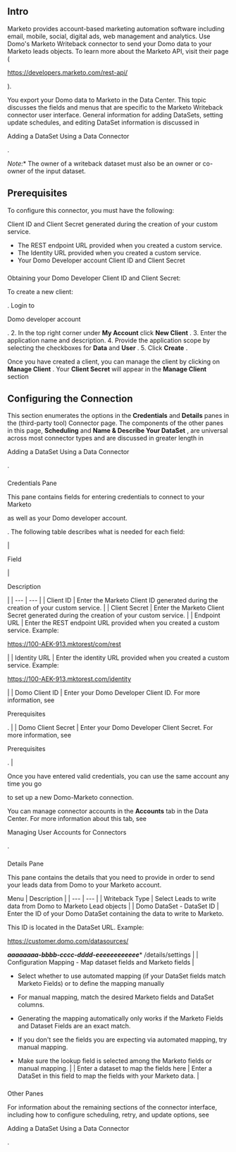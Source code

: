 

Intro
-------

Marketo provides account-based marketing automation software including email, mobile, social, digital ads, web management and analytics. Use Domo's Marketo Writeback connector to send your Domo data to your Marketo leads objects. To learn more about the Marketo API, visit their page (

https://developers.marketo.com/rest-api/

).


 You export your Domo data to Marketo in the Data Center. This topic discusses the fields and menus that are specific to the Marketo Writeback connector user interface. General information for adding DataSets, setting update schedules, and editing DataSet information is discussed in

Adding a DataSet Using a Data Connector

.

*Note:**
 The owner of a writeback dataset must also be an owner or co-owner of the input dataset.

Prerequisites
---------------

To configure this connector, you must have the following:

 Client ID and Client Secret generated during the creation of your custom service.
* The REST endpoint URL provided when you created a custom service.
* The Identity URL provided when you created a custom service.
* Your Domo Developer account Client ID and Client Secret


###
 Obtaining your Domo Developer Client ID and Client Secret:

To create a new client:

. Login to

Domo developer account

.
2. In the top right corner under
 ****My Account****
 click
 ****New Client****
 .
3. Enter the application name and description.
4. Provide the application scope by selecting the checkboxes for
 ****Data****
 and
 ****User****
 .
5. Click
 ****Create****
 .

Once you have created a client, you can manage the client by clicking on
 ****Manage Client****
 . Your
 **Client Secret**
 will appear in the
 **Manage Client**
 section


 Configuring the Connection
----------------------------


 This section enumerates the options in the
 **Credentials**
 and
 **Details**
 panes in the (third-party tool) Connector page. The components of the other panes in this page,
 **Scheduling**
 and
 **Name & Describe Your DataSet**
 , are universal across most connector types and are discussed in greater length in

Adding a DataSet Using a Data Connector

.


###

Credentials Pane


 This pane contains fields for entering credentials to connect to your Marketo

as well as your Domo developer account.

. The following table describes what is needed for each field:


|

Field

|

Description

|
| --- | --- |
|
 Client ID
  |
 Enter the Marketo Client ID generated during the creation of your custom service.
  |
|
 Client Secret
  |
 Enter the Marketo Client Secret generated during the creation of your custom service.
  |
|
 Endpoint URL
  |
 Enter the REST endpoint URL provided when you created a custom service. Example:


 https://100-AEK-913.mktorest/com/rest

|
|
 Identity URL
  |
 Enter the identity URL provided when you created a custom service. Example:


 https://100-AEK-913.mktorest.com/identity

|
|
 Domo Client ID
  |
 Enter your Domo Developer Client ID. For more information, see

Prerequisites

.
  |
|
 Domo Client Secret
  |
 Enter your Domo Developer Client Secret. For more information, see

Prerequisites

.
  |


 Once you have entered valid credentials, you can use the same account any time you go

to set up a new Domo-Marketo connection.

You can manage connector accounts in the
 **Accounts**
 tab in the Data Center. For more information about this tab, see

Managing User Accounts for Connectors

.


###
 Details Pane

This pane contains the details that you need to provide in order to send your leads data from Domo to your Marketo account.


 Menu
  |
 Description
  |
| --- | --- |
|
 Writeback Type
  |
 Select Leads to write data from Domo to Marketo Lead objects
  |
|
 Domo DataSet - DataSet ID
  |
 Enter the ID of your Domo DataSet containing the data to write to Marketo.


 This ID is located in the DataSet URL. Example:

https://customer.domo.com/datasources/

***aaaaaaaa-bbbb-cccc-dddd-eeeeeeeeeeee****
 /details/settings
  |
|
 Configuration Mapping - Map dataset fields and Marketo fields
  |
 - Select whether to use automated mapping (if your DataSet fields match Marketo Fields) or to define the mapping manually


 - For manual mapping, match the desired Marketo fields and DataSet columns.


 - Generating the mapping automatically only works if the Marketo Fields and Dataset Fields are an exact match.


 - If you don't see the fields you are expecting via automated mapping, try manual mapping.


 - Make sure the lookup field is selected among the Marketo fields or manual mapping.
  |
|
 Enter a dataset to map the fields here
  |
 Enter a DataSet in this field to map the fields with your Marketo data.
  |


###
 Other Panes

For information about the remaining sections of the connector interface, including how to configure scheduling, retry, and update options, see

Adding a DataSet Using a Data Connector

.

